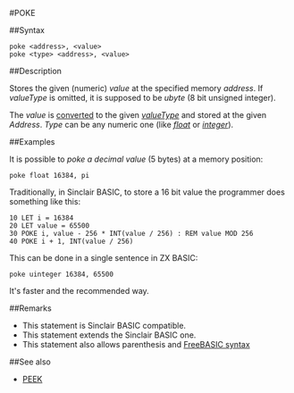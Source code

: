 #POKE

##Syntax

```
poke <address>, <value>
poke <type> <address>, <value>
```

##Description

Stores the given (numeric) _value_ at the specified memory _address_. If _valueType_ is omitted, it is supposed to be _ubyte_ (8 bit unsigned integer).

The _value_ is [converted](cast.md) to the given _[valueType](types.md)_ and stored at the given _Address_. _Type_ can be any numeric one (like _[float](types.md#float)_ or _[integer](types.md#integral)_). 

##Examples

It is possible to _poke a decimal value_ (5 bytes) at a memory position:

```
poke float 16384, pi
```

Traditionally, in Sinclair BASIC, to store a 16 bit value the programmer does something like this:

```
10 LET i = 16384
20 LET value = 65500
30 POKE i, value - 256 * INT(value / 256) : REM value MOD 256
40 POKE i + 1, INT(value / 256)
```

This can be done in a single sentence in ZX BASIC:


```
poke uinteger 16384, 65500
```

It's faster and the recommended way.

##Remarks

* This statement is Sinclair BASIC compatible.
* This statement extends the Sinclair BASIC one.
* This statement also allows parenthesis and [FreeBASIC syntax](http://www.freebasic.net/wiki/wikka.php?wakka=KeyPgPoke)

##See also
* [PEEK](peek.md)
